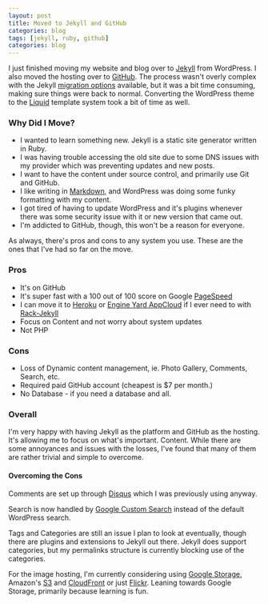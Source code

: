 ```yaml
---
layout: post
title: Moved to Jekyll and GitHub
categories: blog
tags: [jekyll, ruby, github]
categories: blog
---
```


I just finished moving my website and blog over to [Jekyll](http://jekyllrb.com) from WordPress. I also moved the hosting over to [GitHub](http://github.com). The process wasn't overly complex with the Jekyll [migration options](https://github.com/mojombo/jekyll/wiki/Blog-Migrations) available, but it was a bit time consuming, making sure things were back to normal. Converting the WordPress theme to the [Liquid](http://www.liquidmarkup.org) template system took a bit of time as well.

### Why Did I Move?

*   I wanted to learn something new. Jekyll is a static site generator written in Ruby.
*   I was having trouble accessing the old site due to some DNS issues with my provider which was preventing updates and new posts.
*   I want to have the content under source control, and primarily use Git and GitHub.
*   I like writing in [Markdown](http://daringfireball.net/projects/markdown), and WordPress was doing some funky formatting with my content.
*   I got tired of having to update WordPress and it's plugins whenever there was some security issue with it or new version that came out.
*   I'm addicted to GitHub, though, this won't be a reason for everyone.

As always, there's pros and cons to any system you use. These are the ones that I've had so far on the move.

### Pros
*   It's on GitHub
*   It's super fast with a 100 out of 100 score on Google [PageSpeed](http://pagespeed.googlelabs.com/#url=johnwang.com&mobile=false)
*   I can move it to [Heroku](http://heroku.com) or [Engine Yard AppCloud](http://www.engineyard.com/products/appcloud) if I ever need to with [Rack-Jekyll](https://github.com/bry4n/rack-jekyll)
*   Focus on Content and not worry about system updates
*   Not PHP

### Cons
*   Loss of Dynamic content management, ie. Photo Gallery, Comments, Search, etc.
*   Required paid GitHub account (cheapest is $7 per month.)
*   No Database - if you need a database and all.

### Overall
I'm very happy with having Jekyll as the platform and GitHub as the hosting. It's allowing me to focus on what's important. Content. While there are some annoyances and issues with the losses, I've found that many of them are rather trivial and simple to overcome. 

#### Overcoming the Cons
Comments are set up through [Disqus](http://disqus.com) which I was previously using anyway. 

Search is now handled by [Google Custom Search](http://www.google.com/cse/) instead of the default WordPress search. 

Tags and Categories are still an issue I plan to look at eventually, though there are plugins and extensions to Jekyll out there. Jekyll does support categories, but my permalinks structure is currently blocking use of the categories. 

For the image hosting, I'm currently considering using [Google Storage](http://code.google.com/apis/storage/), Amazon's [S3](http://aws.amazon.com/s3/) and [CloudFront](http://aws.amazon.com/cloudfront/) or just [Flickr](http://flickr.com). Leaning towards Google Storage, primarily because learning is fun.

